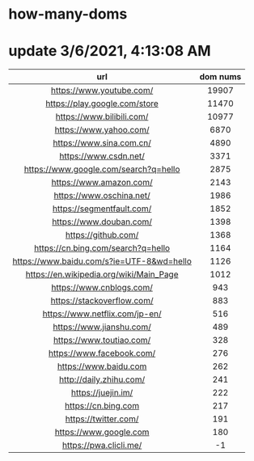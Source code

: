 # how-many-doms

# update 3/6/2021, 4:13:08 AM

url | dom nums
:-: | :-:
https://www.youtube.com/ | 19907
https://play.google.com/store | 11470
https://www.bilibili.com/ | 10977
https://www.yahoo.com/ | 6870
https://www.sina.com.cn/ | 4890
https://www.csdn.net/ | 3371
https://www.google.com/search?q=hello | 2875
https://www.amazon.com/ | 2143
https://www.oschina.net/ | 1986
https://segmentfault.com/ | 1852
https://www.douban.com/ | 1398
https://github.com/ | 1368
https://cn.bing.com/search?q=hello | 1164
https://www.baidu.com/s?ie=UTF-8&wd=hello | 1126
https://en.wikipedia.org/wiki/Main_Page | 1012
https://www.cnblogs.com/ | 943
https://stackoverflow.com/ | 883
https://www.netflix.com/jp-en/ | 516
https://www.jianshu.com/ | 489
https://www.toutiao.com/ | 328
https://www.facebook.com/ | 276
https://www.baidu.com | 262
http://daily.zhihu.com/ | 241
https://juejin.im/ | 222
https://cn.bing.com | 217
https://twitter.com/ | 191
https://www.google.com | 180
https://pwa.clicli.me/ | -1
